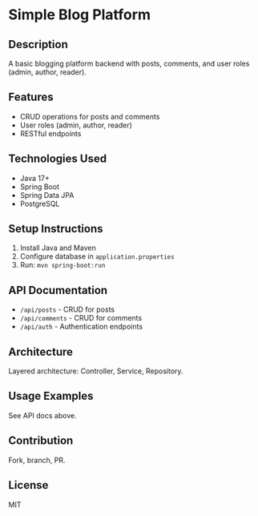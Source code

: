 # Simple Blog Platform

## Description
A basic blogging platform backend with posts, comments, and user roles (admin, author, reader).

## Features
- CRUD operations for posts and comments
- User roles (admin, author, reader)
- RESTful endpoints

## Technologies Used
- Java 17+
- Spring Boot
- Spring Data JPA
- PostgreSQL

## Setup Instructions
1. Install Java and Maven
2. Configure database in `application.properties`
3. Run: `mvn spring-boot:run`

## API Documentation
- `/api/posts` - CRUD for posts
- `/api/comments` - CRUD for comments
- `/api/auth` - Authentication endpoints

## Architecture
Layered architecture: Controller, Service, Repository.

## Usage Examples
See API docs above.

## Contribution
Fork, branch, PR.

## License
MIT
